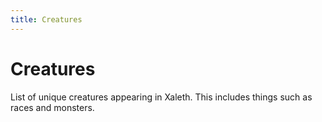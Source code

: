 ```yaml
---
title: Creatures
---
```


# Creatures

List of unique creatures appearing in Xaleth.  This includes things such as races and monsters.